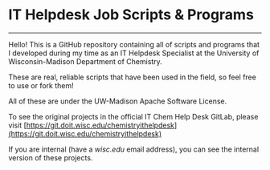 # IT Helpdesk Job Scripts & Programs

---

Hello! This is a GitHub repository containing all of scripts and programs that I developed during my time as an
IT Helpdesk Specialist at the University of Wisconsin-Madison Department of Chemistry.

These are real, reliable scripts that have been used in the field, so feel free to use or fork them!

All of these are under the UW-Madison Apache Software License.

To see the original projects in the official IT Chem Help Desk GitLab, please visit [https://git.doit.wisc.edu/chemistryithelpdesk](https://git.doit.wisc.edu/chemistryithelpdesk)

If you are internal (have a *wisc.edu* email address), you can see the internal version of these projects.
